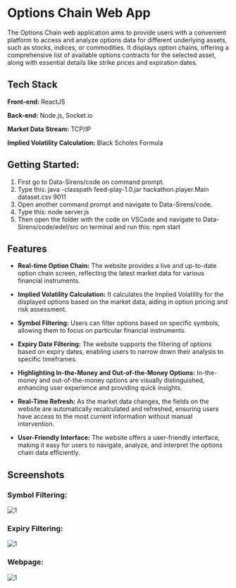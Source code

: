 # Options Chain Web App
The Options Chain web application aims to provide users with a convenient platform to access and analyze options data for different underlying assets, such as stocks, indices, or commodities. It displays option chains, offering a comprehensive list of available options contracts for the selected asset, along with essential details like strike prices and expiration dates.
## Tech Stack

**Front-end:**  ReactJS

**Back-end:** Node.js, Socket.io

**Market Data Stream:** TCP/IP

**Implied Volatility Calculation:** Black Scholes Formula

## Getting Started:
1. First go to Data-Sirens/code on command prompt.
2. Type this:
   java -classpath feed-play-1.0.jar hackathon.player.Main dataset.csv 9011
3. Open another command prompt and navigate to Data-Sirens/code.
4. Type this:
   node server.js
5. Then open the folder with the code on VSCode and navigate to Data-Sirens/code/edel/src on terminal and run this:
   npm start

## Features
- **Real-time Option Chain:** The website provides a live and up-to-date option chain screen, reflecting the latest market data for various financial instruments.

- **Implied Volatility Calculation:** It calculates the Implied Volatility for the displayed options based on the market data, aiding in option pricing and risk assessment.

- **Symbol Filtering:** Users can filter options based on specific symbols, allowing them to focus on particular financial instruments.

- **Expiry Date Filtering:** The website supports the filtering of options based on expiry dates, enabling users to narrow down their analysis to specific timeframes.

- **Highlighting In-the-Money and Out-of-the-Money Options:** In-the-money and out-of-the-money options are visually distinguished, enhancing user experience and providing quick insights.

- **Real-Time Refresh:** As the market data changes, the fields on the website are automatically recalculated and refreshed, ensuring users have access to the most current information without manual intervention.

- **User-Friendly Interface:** The website offers a user-friendly interface, making it easy for users to navigate, analyze, and interpret the options chain data efficiently.

## Screenshots
### Symbol Filtering:
<img alt="1" src="https://github.com/shravaniguchhait17/Data-Sirens/assets/74111792/de059cbb-92e8-4979-8dac-17289f890942">

### Expiry Filtering:
<img alt="1" src="https://github.com/shravaniguchhait17/Data-Sirens/assets/74111792/68749d13-9add-4568-8707-a1a6bd734206">

### Webpage:
<img alt="1" src="https://github.com/shravaniguchhait17/Data-Sirens/assets/74111792/5209ae82-8d94-4a2b-8bfd-13ae2ba2a6f7">
 
